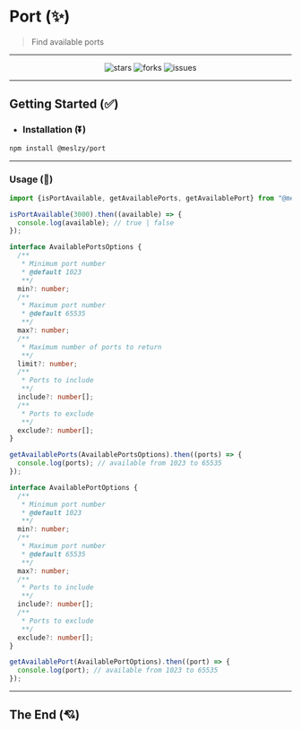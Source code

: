 # Port (✨)

> Find available ports

---

<div align="center">

![stars](https://badgen.net/github/stars/meslzy/port/)
![forks](https://badgen.net/github/forks/meslzy/port)
![issues](https://badgen.net/github/issues/meslzy/port)

</div>

---

## Getting Started (✅)

- ### Installation (⏬)

```bash
npm install @meslzy/port
```

---

### Usage  (📙)

```ts
import {isPortAvailable, getAvailablePorts, getAvailablePort} from "@meslzy/port";

isPortAvailable(3000).then((available) => {
  console.log(available); // true | false
});

interface AvailablePortsOptions {
  /**
   * Minimum port number
   * @default 1023
   **/
  min?: number;
  /**
   * Maximum port number
   * @default 65535
   **/
  max?: number;
  /**
   * Maximum number of ports to return
   **/
  limit?: number;
  /**
   * Ports to include
   **/
  include?: number[];
  /**
   * Ports to exclude
   **/
  exclude?: number[];
}

getAvailablePorts(AvailablePortsOptions).then((ports) => {
  console.log(ports); // available from 1023 to 65535
});

interface AvailablePortOptions {
  /**
   * Minimum port number
   * @default 1023
   **/
  min?: number;
  /**
   * Maximum port number
   * @default 65535
   **/
  max?: number;
  /**
   * Ports to include
   **/
  include?: number[];
  /**
   * Ports to exclude
   **/
  exclude?: number[];
}

getAvailablePort(AvailablePortOptions).then((port) => {
  console.log(port); // available from 1023 to 65535
});
```

---

## The End (💘)
